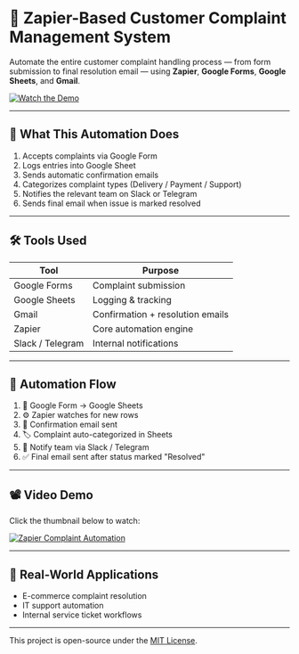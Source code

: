 # 🤖 Zapier-Based Customer Complaint Management System

Automate the entire customer complaint handling process — from form submission to final resolution email — using **Zapier**, **Google Forms**, **Google Sheets**, and **Gmail**.

[![Watch the Demo](https://youtu.be/_L9YGzDUPz0?si=kagUv1NmmY1vJwJJ.jpg)](https://youtu.be/_L9YGzDUPz0?si=kagUv1NmmY1vJwJJ)

---

## 🔧 What This Automation Does

1. Accepts complaints via Google Form
2. Logs entries into Google Sheet
3. Sends automatic confirmation emails
4. Categorizes complaint types (Delivery / Payment / Support)
5. Notifies the relevant team on Slack or Telegram
6. Sends final email when issue is marked resolved

---

## 🛠 Tools Used

| Tool              | Purpose                         |
|-------------------|---------------------------------|
| Google Forms      | Complaint submission            |
| Google Sheets     | Logging & tracking              |
| Gmail             | Confirmation + resolution emails|
| Zapier            | Core automation engine          |
| Slack / Telegram  | Internal notifications          |

---

## 🔁 Automation Flow

1. 📝 Google Form → Google Sheets
2. ⚙️ Zapier watches for new rows
3. 📧 Confirmation email sent
4. 🏷️ Complaint auto-categorized in Sheets
5. 🚨 Notify team via Slack / Telegram
6. ✅ Final email sent after status marked "Resolved"

---

## 📽️ Video Demo

Click the thumbnail below to watch:

[![Zapier Complaint Automation](https://img.youtube.com/vi/vOSjd0YtqDM/hqdefault.jpg)](https://youtu.be/vOSjd0YtqDM)

---

## 🧠 Real-World Applications

- E-commerce complaint resolution
- IT support automation
- Internal service ticket workflows

---

This project is open-source under the [MIT License](LICENSE).


